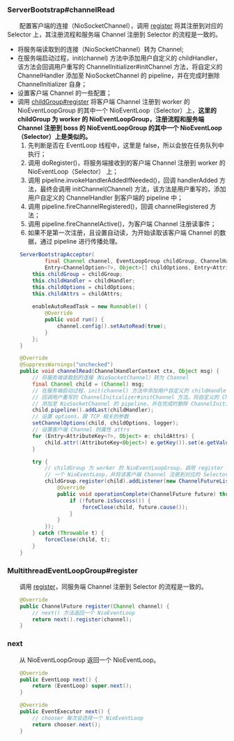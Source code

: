 
### ServerBootstrap#channelRead
　　配置客户端的连接（NioSocketChannel），调用 [register](https://github.com/martin-1992/Netty-Notes/blob/master/Netty%20%E6%9C%8D%E5%8A%A1%E7%AB%AF%E5%90%AF%E5%8A%A8%E8%BF%87%E7%A8%8B/register.md) 将其注册到对应的 Selector 上，其注册流程和服务端 Channel 注册到 Selector 的流程是一致的。

- 将服务端读取到的连接（NioSocketChannel）转为 Channel;
- 在服务端启动过程，init(channel) 方法中添加用户自定义的 childHandler，该方法会回调用户重写的 ChannelInitializer#initChannel 方法，将自定义的 ChannelHandler 添加至 NioSocketChannel 的 pipeline，并在完成时删除 ChannelInitializer 自身；
- 设置客户端 Channel 的一些配置；
- 调用 [childGroup#register](https://github.com/martin-1992/Netty-Notes/blob/master/Netty%20%E6%9C%8D%E5%8A%A1%E7%AB%AF%E5%90%AF%E5%8A%A8%E8%BF%87%E7%A8%8B/register.md) 将客户端 Channel 注册到 worker 的 NioEventLoopGroup 的其中一个 NioEventLoop（Selector）上，**这里的 childGroup 为 worker 的 NioEventLoopGroup，注册流程和服务端 Channel 注册到 boss 的 NioEventLoopGroup 的其中一个 NioEventLoop（Selector）上是类似的。**
    1. 先判断是否在 EventLoop 线程中，这里是 false，所以会放在任务队列中执行；
    2. 调用 doRegister()，将服务端接收到的客户端 Channel 注册到 worker 的 NioEventLoop（Selector） 上；
    3. 调用 pipeline.invokeHandlerAddedIfNeeded()，回调 handlerAdded 方法，最终会调用 initChannel(Channel) 方法，该方法是用户重写的，添加用户自定义的 ChannelHandler 到客户端的 pipeline 中；
    4. 调用 pipeline.fireChannelRegistered()，回调 channelRegistered 方法；
    5. 调用 pipeline.fireChannelActive()，为客户端 Channel 注册读事件；
    5. 如果不是第一次注册，且设置自动读，为开始读取该客户端 Channel 的数据，通过 pipeline 进行传播处理。

```java
    ServerBootstrapAcceptor(
            final Channel channel, EventLoopGroup childGroup, ChannelHandler childHandler,
            Entry<ChannelOption<?>, Object>[] childOptions, Entry<AttributeKey<?>, Object>[] childAttrs) {
        this.childGroup = childGroup;
        this.childHandler = childHandler;
        this.childOptions = childOptions;
        this.childAttrs = childAttrs;
        
        enableAutoReadTask = new Runnable() {
            @Override
            public void run() {
                channel.config().setAutoRead(true);
            }
        };
    }

    @Override
    @SuppressWarnings("unchecked")
    public void channelRead(ChannelHandlerContext ctx, Object msg) {
        // 将服务端读取到的连接（NioSocketChannel）转为 Channel
        final Channel child = (Channel) msg;
        // 在服务端启动过程，init(channel) 方法中添加用户自定义的 childHandler，该方法会
        // 回调用户重写的 ChannelInitializer#initChannel 方法，将自定义的 ChannelHandler
        // 添加至 NioSocketChannel 的 pipeline，并在完成时删除 ChannelInitializer 自身
        child.pipeline().addLast(childHandler);
        // 设置 options，跟 TCP 相关的参数
        setChannelOptions(child, childOptions, logger);
        // 设置客户端 Channel 的属性 attrs
        for (Entry<AttributeKey<?>, Object> e: childAttrs) {
            child.attr((AttributeKey<Object>) e.getKey()).set(e.getValue());
        }

        try {
            // childGroup 为 worker 的 NioEventLoopGroup，调用 register 方法会返回
            // 一个 NioEventLoop，并将该客户端 Channel 注册到对应的 Selector 上
            childGroup.register(child).addListener(new ChannelFutureListener() {
                @Override
                public void operationComplete(ChannelFuture future) throws Exception {
                    if (!future.isSuccess()) {
                        forceClose(child, future.cause());
                    }
                }
            });
        } catch (Throwable t) {
            forceClose(child, t);
        }
    }
```

### MultithreadEventLoopGroup#register
　　调用 [register](https://github.com/martin-1992/Netty-Notes/blob/master/Netty%20%E6%9C%8D%E5%8A%A1%E7%AB%AF%E5%90%AF%E5%8A%A8%E8%BF%87%E7%A8%8B/register.md)，同服务端 Channel 注册到 Selector 的流程是一致的。

```java
    @Override
    public ChannelFuture register(Channel channel) {
        // next() 方法返回一个 NioEventLoop
        return next().register(channel);
    }
```

### next
　　从 NioEventLoopGroup 返回一个 NioEventLoop。

```java
    @Override
    public EventLoop next() {
        return (EventLoop) super.next();
    }

    @Override
    public EventExecutor next() {
        // chooser 每次会选择一个 NioEventLoop
        return chooser.next();
    }
```
